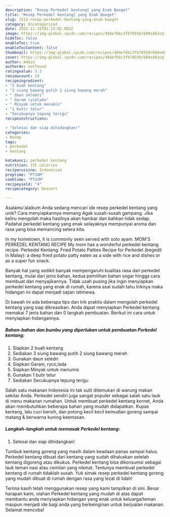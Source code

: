 ```yaml
---
description: "Resep Perkedel kentang{ yang Enak Banget"
title: "Resep Perkedel kentang{ yang Enak Banget"
slug: 1512-resep-perkedel-kentang-yang-enak-banget
category: Uncategorized
date: 2022-11-16T01:23:02.082Z
image: https://img-global.cpcdn.com/recipes/484ef6bc3fb78550/680x482cq70/perkedel-kentang-foto-resep-utama.jpg
hideToc: false
enableToc: true
enableTocContent: false
thumbnail: https://img-global.cpcdn.com/recipes/484ef6bc3fb78550/680x482cq70/perkedel-kentang-foto-resep-utama.jpg
cover: https://img-global.cpcdn.com/recipes/484ef6bc3fb78550/680x482cq70/perkedel-kentang-foto-resep-utama.jpg
author: Admin
authorAv: notfound
ratingvalue: 3.3
reviewcount: 19
recipeingredient:
- "2 buah kentang"
- "3 siung bawang putih 2 siung bawang merah"
- " daun seledri"
- " Garam rycolada"
- " Minyak untuk menumis"
- "1 butir telur"
- "Secukupnya tepung terigu"
recipeinstructions:

- "Selesai dan siap dihidangkan!"
categories:
- Resep
tags:
- perkedel
- kentang

katakunci: perkedel kentang 
nutrition: 155 calories
recipecuisine: Indonesian
preptime: "PT34M"
cooktime: "PT43M"
recipeyield: "4"
recipecategory: Dessert

---
```



Asalamu'alaikum Anda sedang mencari ide resep perkedel kentang yang unik? Cara menyiapkannya memang Agak susah-susah gampang. Jika keliru mengolah maka hasilnya akan hambar dan bahkan tidak sedap. Padahal perkedel kentang yang enak selayaknya mempunyai aroma dan rasa yang bisa memancing selera kita.


In my hometown, it is commonly seen served with soto ayam. MOM&#39;S PERKEDEL KENTANG RECIPE My mom has a wonderful perkedel kentang recipe. Perkedel Kentang: Fried Potato Patties Recipe for Perkedel (begedil in Malay): a deep fried potato patty eaten as a side with rice and dishes or as a super fun snack.

Banyak hal yang sedikit banyak mempengaruhi kualitas rasa dari perkedel kentang, mulai dari jenis bahan, kedua pemilihan bahan segar hingga cara membuat dan menyajikannya. Tidak usah pusing jika ingin menyiapkan perkedel kentang yang enak di rumah, karena asal sudah tahu triknya maka hidangan ini dapat menjadi sajian istimewa.


Di bawah ini ada beberapa tips dan trik praktis dalam mengolah perkedel kentang yang siap dikreasikan. Anda dapat menyiapkan Perkedel kentang memakai 7 jenis bahan dan 0 langkah pembuatan. Berikut ini cara untuk menyiapkan hidangannya.

<!--inarticleads1-->

##### Bahan-bahan dan bumbu yang diperlukan untuk pembuatan Perkedel kentang:

1. Siapkan 2 buah kentang
1. Sediakan 3 siung bawang putih 2 siung bawang merah
1. Gunakan  daun seledri
1. Siapkan  Garam, ryco,lada
1. Siapkan  Minyak untuk menumis
1. Gunakan 1 butir telur
1. Sediakan Secukupnya tepung terigu


Salah satu makanan Indonesia ini tak sulit ditemukan di warung makan sekitar Anda. Perkedel sendiri juga sangat populer sebagai salah satu lauk di menu makanan rumahan. Untuk membuat perkedel kentang kornet, Anda akan membutuhkan beberapa bahan yang mudah didapatkan. Kupas kentang, lalu cuci bersih, dan potong kecil kecil kemudian goreng sampai matang &amp; berwarna kuning keemasan. 

<!--inarticleads2-->

##### Langkah-langkah untuk memasak Perkedel kentang:


1. Selesai dan siap dihidangkan!

Tumbuk kentang goreng yang masih dalam keadaan panas sampai halus. Perkedel kentang dibuat dari kentang yang sudah dihaluskan setelah kentang digoreng atau dikukus. Perkedel kentang bisa dikonsumsi sebagai lauk teman nasi atau cemilan yang nikmat. Tentunya membuat perkedel kentang di rumah tidaklah susah. Yuk simak resep perkedel kentang goreng yang mudah dibuat di rumah dengan rasa yang lezat di lidah! 

Terima kasih telah menggunakan resep yang kami tampilkan di sini. Besar harapan kami, olahan Perkedel kentang yang mudah di atas dapat membantu anda menyiapkan hidangan yang enak untuk keluarga/teman maupun menjadi ide bagi anda yang berkeinginan untuk berjualan makanan. Selamat mencoba!
